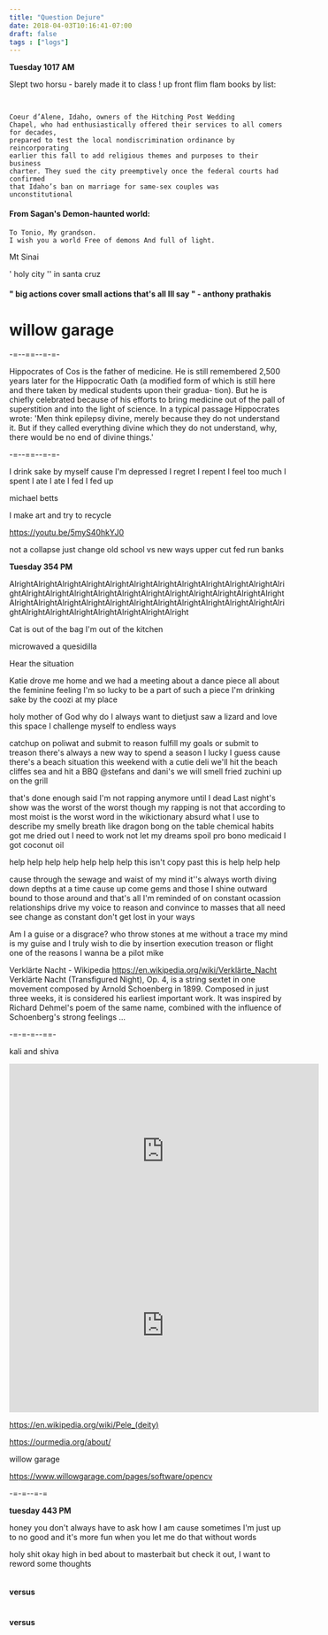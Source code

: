 ```yaml
---
title: "Question Dejure"
date: 2018-04-03T10:16:41-07:00
draft: false
tags : ["logs"]
---
```



**Tuesday 1017 AM**

Slept two horsu - barely made it to class ! up front flim flam books by list:


##

##

##


```

Coeur d’Alene, Idaho, owners of the Hitching Post Wedding
Chapel, who had enthusiastically offered their services to all comers for decades,
prepared to test the local nondiscrimination ordinance by reincorporating
earlier this fall to add religious themes and purposes to their business
charter. They sued the city preemptively once the federal courts had confirmed
that Idaho’s ban on marriage for same-sex couples was
unconstitutional

```



#### From Sagan's Demon-haunted world:
```
To Tonio, My grandson.
I wish you a world Free of demons And full of light.
```
Mt Sinai


' holy city '' in santa cruz



#### " big actions cover small actions that's all Ill say " - anthony prathakis



# willow garage


-=--==--=-=-

Hippocrates of Cos is the father of medicine. He is still remembered 2,500 years later for the Hippocratic Oath (a modified form of which is still here and there taken by medical students upon their gradua- tion). But he is chiefly celebrated because of his efforts to bring medicine out of the pall of superstition and into the light of science. In a typical passage Hippocrates wrote: 'Men think epilepsy divine, merely because they do not understand it. But if they called everything divine which they do not understand, why, there would be no end of divine things.'

-=--==--=-=-


I drink sake by myself cause I'm depressed
I regret I repent
I feel too much
I spent
I ate
I ate I fed
I fed up


michael betts

I make art and try to recycle


https://youtu.be/5myS40hkYJ0


not a collapse
just change
old school vs new ways
upper cut fed run banks



**Tuesday 354 PM**

AlrightAlrightAlrightAlrightAlrightAlrightAlrightAlrightAlrightAlrightAlrightAlrightAlrightAlrightAlrightAlrightAlrightAlrightAlrightAlrightAlrightAlrightAlrightAlrightAlrightAlrightAlrightAlrightAlrightAlrightAlrightAlrightAlrightAlrightAlrightAlrightAlrightAlrightAlrightAlrightAlrightAlright

Cat is out of the bag
I'm out of the kitchen

microwaved a quesidilla

Hear the situation

Katie drove me home
and we had a meeting
about a dance piece all about the feminine feeling
I'm so lucky to be a part of
such a piece
I'm drinking sake by the coozi at my place

holy mother of God why
do I always want to dietjust saw a lizard
and love this space
I challenge myself to endless ways

catchup on poliwat and submit to reason
fulfill my goals or submit to treason
there's always a new way to spend a season
I lucky I guess cause there's a beach situation
this weekend with a cutie deli
we'll hit the beach cliffes sea and hit a BBQ
@stefans and dani's we will smell
fried zuchini up on the grill

that's done enough said
I'm not rapping anymore until I dead
Last night's show was the worst of the worst
though my rapping is not that according to most
moist is the worst word in the wikictionary
absurd what I use to describe my smelly
breath like dragon bong on the table
chemical habits got me dried out
I need to work not let my dreams spoil
pro bono medicaid I got coconut oil  


help help help help help help help
this isn't copy past this is help help help

cause through the sewage and waist of my mind
it''s always worth diving down depths at a time
cause up come gems and those I shine
outward bound to those around
and that's all I'm reminded of on constant ocassion
relationships drive my voice to reason
and convince to masses that all need see change
as constant don't get lost in your ways

Am I a guise or a disgrace?
who throw stones at me without a trace
my mind is my guise and I
truly wish to die
by insertion execution treason or flight
one of the reasons I wanna be a pilot mike


Verklärte Nacht - Wikipedia
https://en.wikipedia.org/wiki/Verklärte_Nacht
Verklärte Nacht (Transfigured Night), Op. 4, is a string sextet in one movement composed by Arnold Schoenberg in 1899. Composed in just three weeks, it is considered his earliest important work. It was inspired by Richard Dehmel's poem of the same name, combined with the influence of Schoenberg's strong feelings ...

-=-=-=--==-

kali and shiva



<iframe width="560" height="315" src="https://www.youtube.com/embed/CANg3Y82vY8" frameborder="0" allow="autoplay; encrypted-media" allowfullscreen></iframe>

<iframe width="560" height="315" src="https://www.youtube.com/embed/5myS40hkYJ0" frameborder="0" allow="autoplay; encrypted-media" allowfullscreen></iframe>

https://en.wikipedia.org/wiki/Pele_(deity)

https://ourmedia.org/about/


willow garage

https://www.willowgarage.com/pages/software/opencv


-=-=--=-=


**tuesday 443 PM**

honey you don't always have to ask how I am cause
sometimes I'm just up to no good and it's more fun when you let me do that without words  

holy shit okay high in bed about to masterbait but check it out, I want to reword some thoughts  



```you need to deal with your mommy issues
```
#### versus
```It's better when you have a healthy relationship with your mom
```
#### versus
```It's more fun when you have a healthy relationship with your mom
```
